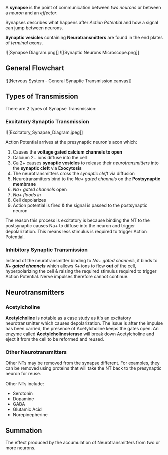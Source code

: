 
A **synapse** is the point of communication between *two neurons* or between a *neuron* and an *effector*.

Synapses describes what happens after *Action Potential* and how a signal can jump between neurons.

**Synaptic vesicles** containing **Neurotransmitters** are found in the end plates of *terminal axons*.

![[Synapse Diagram.png]]
![[Synaptic Neurons Microscope.png]]

## General Flowchart

![[Nervous System - General Synaptic Transmission.canvas]]
## Types of Transmission

There are 2 types of Synapse Transmission:

### Excitatory Synaptic Transmission

![[Excitatory_Synapse_Diagram.jpeg]]

Action Potential arrives at the presynaptic neuron's axon which:

1. Causes the **voltage gated calcium channels to open**
2. Calcium 2+ ions diffuse into the cell
3. Ca 2+ causes **synaptic vesicles** to release their *neurotransmitters* into the **synaptic cleft** via **Exocytosis**
4. The neurotransmitters cross the *synaptic cleft* via diffusion
5. Neurotransmitters bind to the *Na+ gated channels* on the **Postsynaptic membrane**
6. *Na+ gated channels* open
7. *Na+ floods in*
8. Cell depolarizes
9. Action potential is fired & the signal is passed to the postsynaptic neuron

The reason this process is excitatory is because binding the NT to the postsynaptic causes Na+ to diffuse into the neuron and trigger depolarization. This means less stimulus is required to trigger Action Potential.

### Inhibitory Synaptic Transmission

Instead of the neurotransmitter binding to *Na+ gated channels*, it binds to ***K+ gated channels*** which allows K+ ions to flow **out** of the cell, hyperpolarizing the cell & raising the required stimulus required to trigger Action Potential. Nerve impulses therefore cannot continue.

## Neurotransmitters

### Acetylcholine

**Acetylcholine** is notable as a case study as it's an excitatory neurotransmitter which causes depolarization. The issue is after the impulse has been carried, the presence of Acetylcholine keeps the gates open. An enzyme called **Acetylcholinesterase** will break down Acetylcholine and eject it from the cell to be reformed and reused.

### Other Neurotransmitters

Other NTs may be removed from the synapse different. For examples, they can be removed using proteins that will take the NT back to the presynaptic neuron for reuse.

Other NTs include:
- Serotonin
- Dopamine
- GABA
- Glutamic Acid
- Norepinepherine

## Summation

The effect produced by the accumulation of Neurotransmitters from two or more neurons.